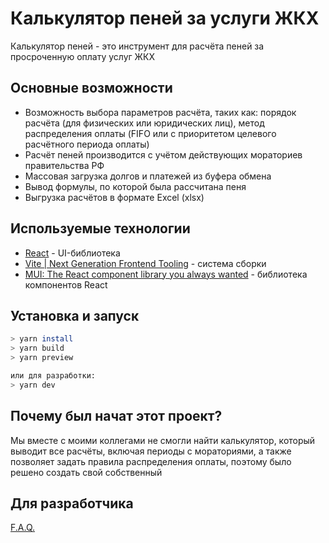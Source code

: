 # Калькулятор пеней за услуги ЖКХ

Калькулятор пеней - это инструмент для расчёта пеней за просроченную оплату услуг ЖКХ

## Основные возможности

- Возможность выбора параметров расчёта, таких как: порядок расчёта (для физических или юридических лиц), метод распределения оплаты (FIFO или с приоритетом целевого расчётного периода оплаты)
- Расчёт пеней производится с учётом действующих мораториев правительства РФ
- Массовая загрузка долгов и платежей из буфера обмена
- Вывод формулы, по которой была рассчитана пеня
- Выгрузка расчётов в формате Excel (xlsx)

## Используемые технологии

- [React](https://react.dev/) - UI-библиотека
- [Vite | Next Generation Frontend Tooling](https://vitejs.dev/) - система сборки
- [MUI: The React component library you always wanted](https://mui.com/) - библиотека компонентов React

## Установка и запуск

```bash
> yarn install
> yarn build
> yarn preview

или для разработки:
> yarn dev
```

## Почему был начат этот проект?

Мы вместе с моими коллегами не смогли найти калькулятор, который выводит все расчёты, включая периоды с мораториями, а также позволяет задать правила распределения оплаты, поэтому было решено создать свой собственный

## Для разработчика

[F.A.Q.](./Readme.dev.md)